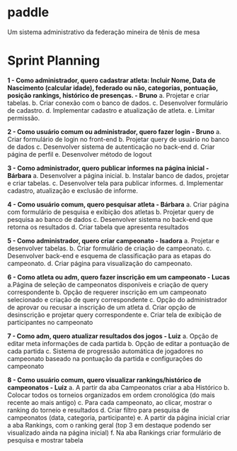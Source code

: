 # paddle
Um sistema administrativo da federação mineira de tênis de mesa

# Sprint Planning

**1 - Como administrador, quero cadastrar atleta: Incluir Nome, Data de Nascimento (calcular idade), federado ou não, categorias, pontuação, posição rankings, histórico de presenças. - Bruno**
a. Projetar e criar tabelas.
b. Criar conexão com o banco de dados.
c. Desenvolver formulário de cadastro.
d. Implementar cadastro e atualização de atleta.
e. Limitar permissão.

**2 - Como usuário comum ou administrador, quero fazer login - Bruno**
a. Criar formulário de login no front-end
b. Projetar query de usuário no banco de dados
c. Desenvolver sistema de autenticação no back-end
d. Criar página de perfil
e. Desenvolver método de logout

**3 - Como administrador, quero publicar informes na página inicial - Bárbara**
a. Desenvolver a página inicial.
b. Instalar banco de dados, projetar e criar tabelas.
c. Desenvolver tela para publicar informes.
d. Implementar cadastro, atualização e exclusão de informe.

**4 - Como usuário comum, quero pesquisar atleta - Bárbara**
a. Criar página com formulário de pesquisa e exibição dos atletas
b. Projetar query de pesquisa ao banco de dados
c. Desenvolver sistema no back-end que retorna os resultados
d. Criar tabela que apresenta resultados

**5 - Como administrador, quero criar campeonato - Isadora**
a. Projetar e desenvolver tabelas.
b. Criar formulário de criação de campeonato.
c. Desenvolver back-end e esquema de classificação para as etapas do campeonato.
d. Criar página para visualização do campeonato.

**6 - Como atleta ou adm, quero fazer inscrição em um campeonato - Lucas**
a.Página de seleção de campeonatos disponíveis e criação de query correspondente
b. Opção de requerer inscrição em um campeonato selecionado e criação de query correspondente
c. Opção do administrador de aprovar ou recusar a inscrição de um atleta
d. Criar opção de desinscrição e projetar query correspondente
e. Criar tela de exibição de participantes no campeonato

**7 - Como adm, quero atualizar resultados dos jogos - Luiz**
a. Opção de editar meta informações de cada partida
b. Opção de editar a pontuação de cada partida
c. Sistema de progressão automática de jogadores no campeonato baseado na pontuação da partida e configurações do campeonato

**8 - Como usuário comum, quero visualizar rankings/histórico de campeonatos - Luiz**
a. A partir da aba Campeonatos criar a aba Histórico
b. Colocar todos os torneios organizados em ordem cronológica (do mais recente ao mais antigo)
c. Para cada campeonato, ao clicar, mostrar o ranking do torneio e resultados
d. Criar filtro para pesquisa de campeonatos (data, categoria, participante)
e. A partir da página inicial criar a aba Rankings, com o ranking geral (top 3 em destaque podendo ser visualizado ainda na página inicial)
f. Na aba Rankings criar formulário de pesquisa e mostrar tabela
